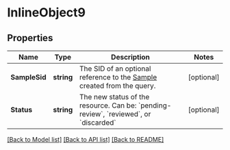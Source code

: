 # InlineObject9

## Properties

Name | Type | Description | Notes
------------ | ------------- | ------------- | -------------
**SampleSid** | **string** | The SID of an optional reference to the [Sample](https://www.twilio.com/docs/autopilot/api/task-sample) created from the query. | [optional] 
**Status** | **string** | The new status of the resource. Can be: &#x60;pending-review&#x60;, &#x60;reviewed&#x60;, or &#x60;discarded&#x60; | [optional] 

[[Back to Model list]](../README.md#documentation-for-models) [[Back to API list]](../README.md#documentation-for-api-endpoints) [[Back to README]](../README.md)


